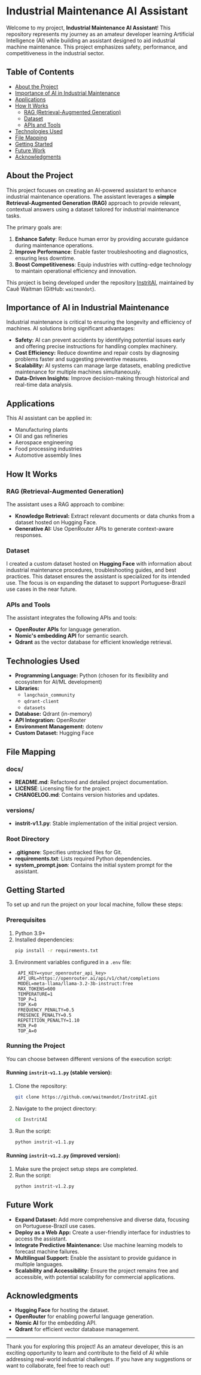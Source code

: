 # Industrial Maintenance AI Assistant

Welcome to my project, **Industrial Maintenance AI Assistant**! This repository represents my journey as an amateur developer learning Artificial Intelligence (AI) while building an assistant designed to aid industrial machine maintenance. This project emphasizes safety, performance, and competitiveness in the industrial sector.

## Table of Contents
- [About the Project](#about-the-project)
- [Importance of AI in Industrial Maintenance](#importance-of-ai-in-industrial-maintenance)
- [Applications](#applications)
- [How It Works](#how-it-works)
  - [RAG (Retrieval-Augmented Generation)](#rag-retrieval-augmented-generation)
  - [Dataset](#dataset)
  - [APIs and Tools](#apis-and-tools)
- [Technologies Used](#technologies-used)
- [File Mapping](#file-mapping)
- [Getting Started](#getting-started)
- [Future Work](#future-work)
- [Acknowledgments](#acknowledgments)

## About the Project
This project focuses on creating an AI-powered assistant to enhance industrial maintenance operations. The assistant leverages a **simple Retrieval-Augmented Generation (RAG)** approach to provide relevant, contextual answers using a dataset tailored for industrial maintenance tasks.

The primary goals are:
1. **Enhance Safety**: Reduce human error by providing accurate guidance during maintenance operations.
2. **Improve Performance**: Enable faster troubleshooting and diagnostics, ensuring less downtime.
3. **Boost Competitiveness**: Equip industries with cutting-edge technology to maintain operational efficiency and innovation.

This project is being developed under the repository [InstritAI](https://github.com/waitmandot/InstritAI.git), maintained by Cauê Waitman (GitHub: `waitmandot`).

## Importance of AI in Industrial Maintenance
Industrial maintenance is critical to ensuring the longevity and efficiency of machines. AI solutions bring significant advantages:

- **Safety:** AI can prevent accidents by identifying potential issues early and offering precise instructions for handling complex machinery.
- **Cost Efficiency:** Reduce downtime and repair costs by diagnosing problems faster and suggesting preventive measures.
- **Scalability:** AI systems can manage large datasets, enabling predictive maintenance for multiple machines simultaneously.
- **Data-Driven Insights:** Improve decision-making through historical and real-time data analysis.

## Applications
This AI assistant can be applied in:
- Manufacturing plants
- Oil and gas refineries
- Aerospace engineering
- Food processing industries
- Automotive assembly lines

## How It Works
### RAG (Retrieval-Augmented Generation)
The assistant uses a RAG approach to combine:
- **Knowledge Retrieval:** Extract relevant documents or data chunks from a dataset hosted on Hugging Face.
- **Generative AI:** Use OpenRouter APIs to generate context-aware responses.

### Dataset
I created a custom dataset hosted on **Hugging Face** with information about industrial maintenance procedures, troubleshooting guides, and best practices. This dataset ensures the assistant is specialized for its intended use. The focus is on expanding the dataset to support Portuguese-Brazil use cases in the near future.

### APIs and Tools
The assistant integrates the following APIs and tools:
- **OpenRouter APIs** for language generation.
- **Nomic's embedding API** for semantic search.
- **Qdrant** as the vector database for efficient knowledge retrieval.

## Technologies Used
- **Programming Language:** Python (chosen for its flexibility and ecosystem for AI/ML development)
- **Libraries:**
  - `langchain_community`
  - `qdrant-client`
  - `datasets`
- **Database:** Qdrant (in-memory)
- **API Integration:** OpenRouter
- **Environment Management:** dotenv
- **Custom Dataset:** Hugging Face

## File Mapping

### docs/

- **README.md**: Refactored and detailed project documentation.
- **LICENSE**: Licensing file for the project.
- **CHANGELOG.md**: Contains version histories and updates.

### versions/

- **instrit-v1.1.py**: Stable implementation of the initial project version.

### Root Directory

- **.gitignore**: Specifies untracked files for Git.
- **requirements.txt**: Lists required Python dependencies.
- **system_prompt.json**: Contains the initial system prompt for the assistant.

## Getting Started
To set up and run the project on your local machine, follow these steps:

### Prerequisites
1. Python 3.9+
2. Installed dependencies:
   ```bash
   pip install -r requirements.txt
   ```
3. Environment variables configured in a `.env` file:
   ```env
    API_KEY=<your_openrouter_api_key>
    API_URL=https://openrouter.ai/api/v1/chat/completions
    MODEL=meta-llama/llama-3.2-3b-instruct:free
    MAX_TOKENS=600
    TEMPERATURE=1
    TOP_P=1
    TOP_K=0
    FREQUENCY_PENALTY=0.5
    PRESENCE_PENALTY=0.5
    REPETITION_PENALTY=1.10
    MIN_P=0
    TOP_A=0
   ```

### Running the Project
You can choose between different versions of the execution script:

#### Running `instrit-v1.1.py` (stable version):
1. Clone the repository:
   ```bash
   git clone https://github.com/waitmandot/InstritAI.git
   ```
2. Navigate to the project directory:
   ```bash
   cd InstritAI
   ```
3. Run the script:
   ```bash
   python instrit-v1.1.py
   ```

#### Running `instrit-v1.2.py` (improved version):
1. Make sure the project setup steps are completed.
2. Run the script:
   ```bash
   python instrit-v1.2.py
   ```

## Future Work
- **Expand Dataset:** Add more comprehensive and diverse data, focusing on Portuguese-Brazil use cases.
- **Deploy as a Web App:** Create a user-friendly interface for industries to access the assistant.
- **Integrate Predictive Maintenance:** Use machine learning models to forecast machine failures.
- **Multilingual Support:** Enable the assistant to provide guidance in multiple languages.
- **Scalability and Accessibility:** Ensure the project remains free and accessible, with potential scalability for commercial applications.

## Acknowledgments
- **Hugging Face** for hosting the dataset.
- **OpenRouter** for enabling powerful language generation.
- **Nomic AI** for the embedding API.
- **Qdrant** for efficient vector database management.

---

Thank you for exploring this project! As an amateur developer, this is an exciting opportunity to learn and contribute to the field of AI while addressing real-world industrial challenges. If you have any suggestions or want to collaborate, feel free to reach out!

